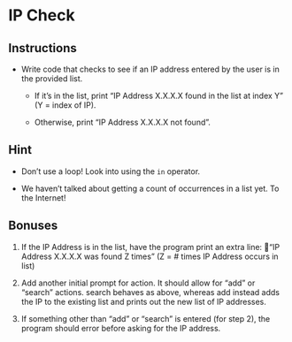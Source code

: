 # IP Check

## Instructions

- Write code that checks to see if an IP address entered by the user is in the provided list.

  - If it’s in the list, print “IP Address X.X.X.X found in the list at index Y” (Y = index of IP).

  - Otherwise, print “IP Address X.X.X.X not found”.

## Hint

- Don’t use a loop! Look into using the `in` operator.

- We haven’t talked about getting a count of occurrences in a list yet. To the Internet!

## Bonuses
1. If the IP Address is in the list, have the program print an extra line: “IP Address X.X.X.X was found Z times” (Z = # times IP Address occurs in list)

2. Add another initial prompt for action. It should allow for “add” or “search” actions. search behaves as above, whereas add instead adds the IP to the existing list and prints out the new list of IP addresses.

3. If something other than “add” or “search” is entered (for step 2), the program should error before asking for the IP address.
